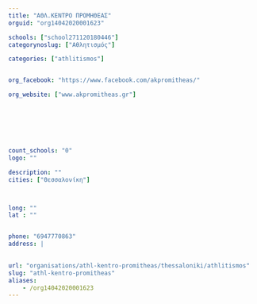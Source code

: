 ```yaml
---
title: "ΑΘΛ.ΚΕΝΤΡΟ ΠΡΟΜΗΘΕΑΣ"
orguid: "org14042020001623"

schools: ["school271120180446"]
categorynoslug: ["Αθλητισμός"]

categories: ["athlitismos"]


org_facebook: "https://www.facebook.com/akpromitheas/"

org_website: ["www.akpromitheas.gr"]







count_schools: "0"
logo: ""

description: ""
cities: ["Θεσσαλονίκη"]



long: ""
lat : ""


phone: "6947770863"
address: |
    

url: "organisations/athl-kentro-promitheas/thessaloniki/athlitismos"
slug: "athl-kentro-promitheas"
aliases:
    - /org14042020001623
---
```



